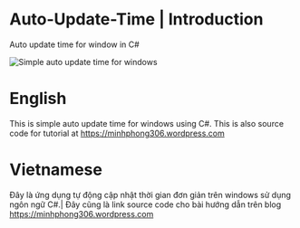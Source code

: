 # Auto-Update-Time | Introduction
Auto update time for window in C#

![Simple auto update time for windows](http://i.imgur.com/MsTffNw.jpg)

# English
This is simple auto update time for windows using C#.
This is also source code for tutorial at https://minhphong306.wordpress.com
# Vietnamese
Đây là ứng dụng tự động cập nhật thời gian đơn giản trên windows sử dụng ngôn ngữ C#.|
Đây cũng là link source code cho bài hướng dẫn trên blog https://minhphong306.wordpress.com

